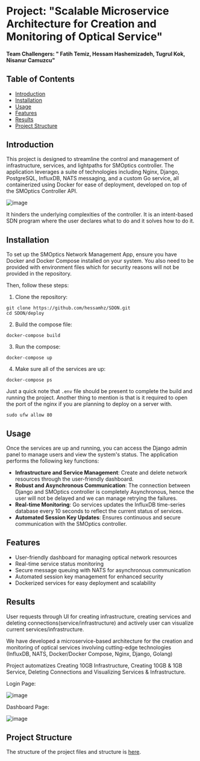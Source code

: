 
# **Project**: "Scalable Microservice Architecture for Creation and Monitoring of Optical Service"

#### Team Challengers: " Fatih Temiz, Hessam Hashemizadeh, Tugrul Kok, Nisanur Camuzcu"

## Table of Contents  
- [Introduction](#introduction)
- [Installation](#installation) 
- [Usage](#usage) 
- [Features](#features) 
- [Results](#results)
- [Project Structure](#project_structure)
  
## **Introduction**
This project is designed to streamline the control and management of infrastructure, services, and lightpaths for SMOptics controller. The application leverages a suite of technologies including Nginx, Django, PostgreSQL, InfluxDB, NATS messaging, and a custom Go service, all containerized using Docker for ease of deployment, developed on top of the SMOptics Controller API.

  
![image](https://github.com/hessamhz/SDON/assets/61333402/4a90cf33-4970-494a-8389-41d28fcc4f7b)

  
It hinders the underlying complexities of the controller. It is an intent-based SDN program where the user declares what to do and it solves how to do it.

## **Installation**
To set up the SMOptics Network Management App, ensure you have Docker and Docker Compose installed on your system. You also need to be provided with environment files which for security reasons will not be provided in the repository. 

Then, follow these steps: 
1. Clone the repository:
  ```
  git clone https://github.com/hessamhz/SDON.git
  cd SDON/deploy
  ```
2. Build the compose file:
```
docker-compose build
```
3. Run the compose: 
```
docker-compose up
```
4. Make sure all of the services are up:
``` 
docker-compose ps
```
Just a quick note that ```.env``` file should be present to complete the build and running the project.
Another thing to mention is that is it required to open the port of the nginx if you are planning to deploy on a server with.
```
sudo ufw allow 80
```
  
## **Usage** 
Once the services are up and running, you can access the Django admin panel to manage users and view the system's status. The application performs the following key functions: 
-  **Infrastructure and Service Management**: Create and delete network resources through the user-friendly dashboard. 
-  **Robust and Asynchronous Communication**: The connection between Django and SMOptics controller is completely Asynchronous, hence the user will not be delayed and we can manage retrying the failures. 
-  **Real-time Monitoring**: Go services updates the InfluxDB time-series database every 10 seconds to reflect the current status of services. 
-  **Automated Session Key Updates**: Ensures continuous and secure communication with the SMOptics controller.

## **Features**  
- User-friendly dashboard for managing optical network resources 
- Real-time service status monitoring 
- Secure message queuing with NATS for asynchronous communication 
- Automated session key management for enhanced security 
- Dockerized services for easy deployment and scalability

## **Results**

  

User requests through UI for creating infrastructure, creating services and deleting connections(service/infrastructure) and actively user can visualize current services/infrastructure.

We have developed a microservice-based architecture for the creation and monitoring of optical services involving cutting-edge technologies (InfluxDB, NATS, Docker/Docker Compose, Nginx, Django, Golang)

Project automatizes Creating 10GB Infrastructure, Creating 10GB & 1GB Service, Deleting Connections and Visualizing Services & Infrastructure.

Login Page:

![image](https://github.com/hessamhz/SDON/assets/61333402/d99cee60-0882-4876-b409-94a0b7693711)

Dashboard Page:

![image](https://github.com/hessamhz/SDON/assets/61333402/d9d1d589-d9c6-4cc0-b4a5-1857108883aa)

## **Project Structure**  
The structure of the project files and structure is [here](https://github.com/hessamhz/SDON/blob/main/repo_desc.md). 
